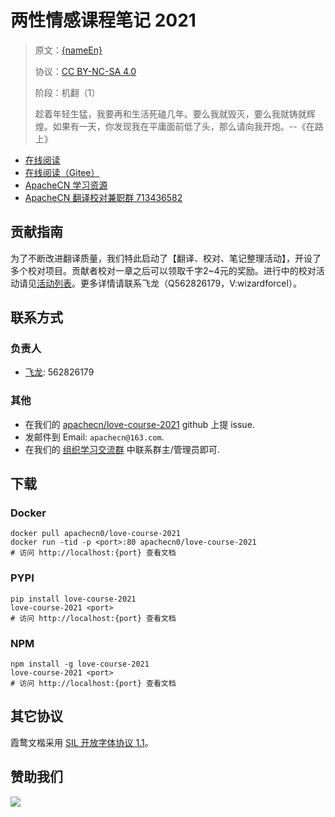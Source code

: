<!--
    需要填充的占位符：
    
    README.md
    
        两性情感课程笔记 2021：文档中文名
        {nameEn}：文档英文名
        {urlEn}：文档原始链接
        lvcs2021：域名前缀
        飞龙：负责人名称
        wizardforcel：负责人 Github 用户名
        562826179：负责人 QQ
        love-course-2021：ApacheCN 的 Github 仓库名称
        love-course-2021：DockerHub 仓库名称
        love-course-2021：PYPI 包名称
        love-course-2021：NPM 包名称
    
    CNAME
    
        lvcs2021：域名前缀

    index.html
    
        两性情感课程笔记 2021：文档中文名
        #05b405：显示颜色
        love-course-2021：ApacheCN 的 Github 仓库名称

    asset/docsify-apachecn-footer.js
    
        love-course-2021：ApacheCN 的 Github 仓库名称
-->

# 两性情感课程笔记 2021

> 原文：[{nameEn}]({urlEn})
> 
> 协议：[CC BY-NC-SA 4.0](http://creativecommons.org/licenses/by-nc-sa/4.0/)
> 
> 阶段：机翻（1）
> 
> 趁着年轻生猛，我要再和生活死磕几年。要么我就毁灭，要么我就铸就辉煌。如果有一天，你发现我在平庸面前低了头，那么请向我开炮。--《在路上》

* [在线阅读](https://lvcs2021.apachecn.org)
* [在线阅读（Gitee）](https://apachecn.gitee.io/doc-template/)
* [ApacheCN 学习资源](http://docs.apachecn.org/)
* [ApacheCN 翻译校对兼职群 713436582](https://jq.qq.com/?_wv=1027&k=VSNtgpjb)

## 贡献指南

为了不断改进翻译质量，我们特此启动了【翻译、校对、笔记整理活动】，开设了多个校对项目。贡献者校对一章之后可以领取千字2\~4元的奖励。进行中的校对活动请见[活动列表](https://home.apachecn.org/#/docs/activity/docs-activity)。更多详情请联系飞龙（Q562826179，V:wizardforcel）。

## 联系方式

### 负责人

* [飞龙](https://github.com/wizardforcel): 562826179

### 其他

*   在我们的 [apachecn/love-course-2021](https://github.com/apachecn/love-course-2021) github 上提 issue.
*   发邮件到 Email: `apachecn@163.com`.
*   在我们的 [组织学习交流群](https://www.apachecn.org/#/docs/join) 中联系群主/管理员即可.

## 下载

### Docker

```
docker pull apachecn0/love-course-2021
docker run -tid -p <port>:80 apachecn0/love-course-2021
# 访问 http://localhost:{port} 查看文档
```

### PYPI

```
pip install love-course-2021
love-course-2021 <port>
# 访问 http://localhost:{port} 查看文档
```

### NPM

```
npm install -g love-course-2021
love-course-2021 <port>
# 访问 http://localhost:{port} 查看文档
```

## 其它协议

霞鹜文楷采用 [SIL 开放字体协议 1.1](https://github.com/lxgw/LxgwWenKai/blob/main/SIL_Open_Font_License_1.1.txt)。

## 赞助我们

![](http://data.apachecn.org/img/about/donate.jpg)
